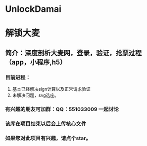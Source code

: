 # UnlockDamai
# 解锁大麦
## 简介：深度剖析大麦网，登录，验证，抢票过程（app，小程序,h5）
### 目前进程：
  1. 基本已经解决sign计算以及正常请求验证
  2. 未解决问题，svg选座。
### 有兴趣的朋友可加群：QQ：551033009 一起讨论
### 该库在项目结束以后会上传核心文件
### 如果您对此项目有兴趣，请点个star。
